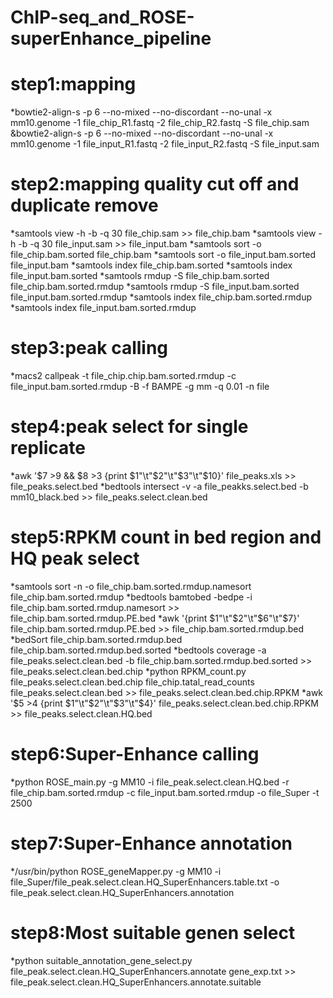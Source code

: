 # ChIP-seq_and_ROSE-superEnhance_pipeline

# step1:mapping
*bowtie2-align-s -p 6 --no-mixed --no-discordant --no-unal -x mm10.genome -1 file_chip_R1.fastq -2 file_chip_R2.fastq -S file_chip.sam
&bowtie2-align-s -p 6 --no-mixed --no-discordant --no-unal -x mm10.genome -1 file_input_R1.fastq -2 file_input_R2.fastq -S file_input.sam

# step2:mapping quality cut off and duplicate remove
*samtools view -h -b -q 30 file_chip.sam >> file_chip.bam
*samtools view -h -b -q 30 file_input.sam >> file_input.bam
*samtools sort -o file_chip.bam.sorted file_chip.bam
*samtools sort -o file_input.bam.sorted file_input.bam
*samtools index file_chip.bam.sorted
*samtools index file_input.bam.sorted
*samtools rmdup -S file_chip.bam.sorted file_chip.bam.sorted.rmdup
*samtools rmdup -S file_input.bam.sorted file_input.bam.sorted.rmdup
*samtools index file_chip.bam.sorted.rmdup
*samtools index file_input.bam.sorted.rmdup

# step3:peak calling
*macs2 callpeak -t file_chip.chip.bam.sorted.rmdup -c file_input.bam.sorted.rmdup -B -f BAMPE -g mm -q 0.01 -n file

# step4:peak select for single replicate
*awk '$7 >9 && $8 >3 {print $1"\t"$2"\t"$3"\t"$10}' file_peaks.xls >> file_peaks.select.bed
*bedtools intersect -v -a file_peakks.select.bed -b mm10_black.bed >> file_peaks.select.clean.bed

# step5:RPKM count in bed region and HQ peak select
*samtools sort -n -o file_chip.bam.sorted.rmdup.namesort file_chip.bam.sorted.rmdup
*bedtools bamtobed -bedpe -i file_chip.bam.sorted.rmdup.namesort >> file_chip.bam.sorted.rmdup.PE.bed
*awk '{print $1"\t"$2"\t"$6"\t"$7}' file_chip.bam.sorted.rmdup.PE.bed >> file_chip.bam.sorted.rmdup.bed
*bedSort file_chip.bam.sorted.rmdup.bed file_chip.bam.sorted.rmdup.bed.sorted
*bedtools coverage -a file_peaks.select.clean.bed -b file_chip.bam.sorted.rmdup.bed.sorted >> file_peaks.select.clean.bed.chip
*python RPKM_count.py file_peaks.select.clean.bed.chip file_chip.tatal_read_counts file_peaks.select.clean.bed >> file_peaks.select.clean.bed.chip.RPKM
*awk '$5 >4 {print $1"\t"$2"\t"$3"\t"$4}' file_peaks.select.clean.bed.chip.RPKM >> file_peaks.select.clean.HQ.bed

# step6:Super-Enhance calling
*python ROSE_main.py -g MM10 -i file_peak.select.clean.HQ.bed -r file_chip.bam.sorted.rmdup -c file_input.bam.sorted.rmdup -o file_Super -t 2500

# step7:Super-Enhance annotation
*/usr/bin/python ROSE_geneMapper.py -g MM10 -i file_Super/file_peak.select.clean.HQ_SuperEnhancers.table.txt -o file_peak.select.clean.HQ_SuperEnhancers.annotation
# step8:Most suitable genen select
*python suitable_annotation_gene_select.py file_peak.select.clean.HQ_SuperEnhancers.annotate gene_exp.txt >> file_peak.select.clean.HQ_SuperEnhancers.annotate.suitable
